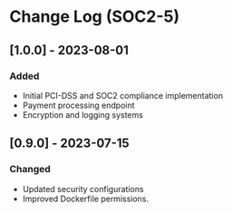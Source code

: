 # Change Log (SOC2-5)

## [1.0.0] - 2023-08-01
### Added
- Initial PCI-DSS and SOC2 compliance implementation
- Payment processing endpoint
- Encryption and logging systems

## [0.9.0] - 2023-07-15
### Changed
- Updated security configurations
- Improved Dockerfile permissions.